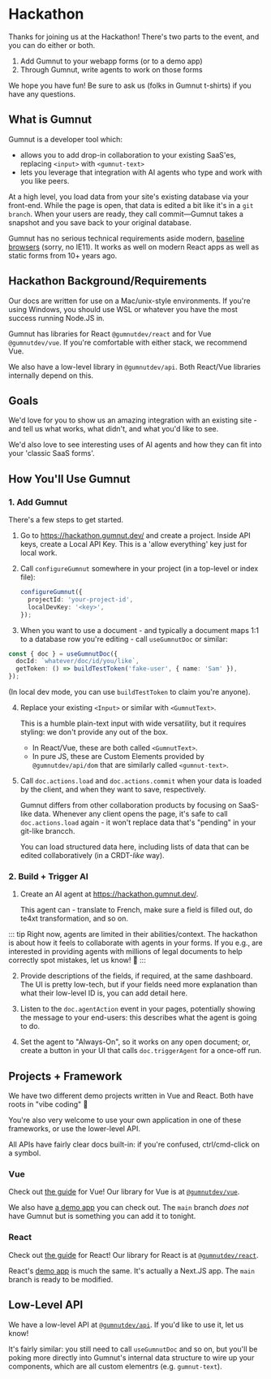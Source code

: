 # Hackathon

Thanks for joining us at the Hackathon!
There's two parts to the event, and you can do either or both.

1. Add Gumnut to your webapp forms (or to a demo app)
2. Through Gumnut, write agents to work on those forms

We hope you have fun!
Be sure to ask us (folks in Gumnut t-shirts) if you have any questions.

## What is Gumnut

Gumnut is a developer tool which:

- allows you to add drop-in collaboration to your existing SaaS'es, replacing `<input>` with `<gumnut-text>`
- lets you leverage that integration with AI agents who type and work with you like peers.

At a high level, you load data from your site's existing database via your front-end.
While the page is open, that data is edited a bit like it's in a `git branch`.
When your users are ready, they call commit—Gumnut takes a snapshot and you save back to your original database.

Gumnut has no serious technical requirements aside modern, [baseline browsers](https://developer.mozilla.org/en-US/docs/Glossary/Baseline/Compatibility) (sorry, no IE11).
It works as well on modern React apps as well as static forms from 10+ years ago.

## Hackathon Background/Requirements

Our docs are written for use on a Mac/unix-style environments.
If you're using Windows, you should use WSL or whatever you have the most success running Node.JS in.

Gumnut has libraries for React `@gumnutdev/react` and for Vue `@gumnutdev/vue`.
If you're comfortable with either stack, we recommend Vue.

We also have a low-level library in `@gumnutdev/api`.
Both React/Vue libraries internally depend on this.

## Goals

We'd love for you to show us an amazing integration with an existing site - and tell us what works, what didn't, and what you'd like to see.

We'd also love to see interesting uses of AI agents and how they can fit into your 'classic SaaS forms'.

## How You'll Use Gumnut

### 1. Add Gumnut

There's a few steps to get started.

1. Go to https://hackathon.gumnut.dev/ and create a project.
   Inside API keys, create a Local API Key.
   This is a 'allow everything' key just for local work.

2. Call `configureGumnut` somewhere in your project (in a top-level or index file):

   ```ts
   configureGumnut({
     projectId: 'your-project-id',
     localDevKey: '<key>',
   });
   ```

3. When you want to use a document - and typically a document maps 1:1 to a database row you're editing - call `useGumnutDoc` or similar:

  ```ts
  const { doc } = useGumnutDoc({
    docId: `whatever/doc/id/you/like`,
    getToken: () => buildTestToken('fake-user', { name: 'Sam' }),
  });
  ```

  (In local dev mode, you can use `buildTestToken` to claim you're anyone).

4. Replace your existing `<Input>` or similar with `<GumnutText>`.

   This is a humble plain-text input with wide versatility, but it requires styling: we don't provide any out of the box.

   - In React/Vue, these are both called `<GumnutText>`.
   - In pure JS, these are Custom Elements provided by `@gumnutdev/api/dom` that are similarly called `<gumnut-text>`.

5. Call `doc.actions.load` and `doc.actions.commit` when your data is loaded by the client, and when they want to save, respectively.

   Gumnut differs from other collaboration products by focusing on SaaS-like data.
   Whenever any client opens the page, it's safe to call `doc.actions.load` again - it won't replace data that's "pending" in your git-like brancch.

   You can load structured data here, including lists of data that can be edited collaboratively (in a CRDT-_like_ way).

### 2. Build + Trigger AI

1. Create an AI agent at https://hackathon.gumnut.dev/.

   This agent can - translate to French, make sure a field is filled out, do te4xt transformation, and so on.
  
::: tip
Right now, agents are limited in their abilities/context.
The hackathon is about how it feels to collaborate with agents in your forms.
If you e.g., are interested in providing agents with millions of legal documents to help correctly spot mistakes, let us know! 👀
:::

2. Provide descriptions of the fields, if required, at the same dashboard.
   The UI is pretty low-tech, but if your fields need more explanation than what their low-level ID is, you can add detail here.

3. Listen to the `doc.agentAction` event in your pages, potentially showing the message to your end-users: this describes what the agent is going to do.

3. Set the agent to "Always-On", so it works on any open document; or, create a button in your UI that calls `doc.triggerAgent` for a once-off run.

## Projects + Framework

We have two different demo projects written in Vue and React.
Both have roots in "vibe coding" 🤖

You're also very welcome to use your own application in one of these frameworks, or use the lower-level API.

All APIs have fairly clear docs built-in: if you're confused, ctrl/cmd-click on a symbol.

### Vue

Check out [the guide](../components/vue) for Vue!
Our library for Vue is at [`@gumnutdev/vue`](http://npmjs.com/package/@gumnutdev/vue).

We also have [a demo app](https://github.com/gumnutdev/vue-demo) you can check out.
The `main` branch _does not_ have Gumnut but is something you can add it to tonight.

### React

Check out [the guide](../components/react) for React!
Our library for React is at [`@gumnutdev/react`](http://npmjs.com/package/@gumnutdev/react).

React's [demo app](https://github.com/gumnutdev/quick-notes) is much the same.
It's actually a Next.JS app.
The `main` branch is ready to be modified.

## Low-Level API

We have a low-level API at [`@gumnutdev/api`](http://npmjs.com/package/@gumnutdev/api).
If you'd like to use it, let us know!

It's fairly similar: you still need to call `useGumnutDoc` and so on, but you'll be poking more directly into Gumnut's internal data structure to wire up your components, which are all custom elementrs (e.g. `gumnut-text`).